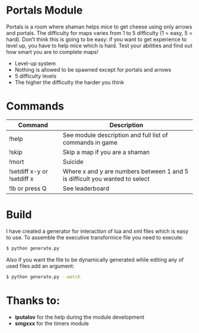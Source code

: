 # Portals Module

Portals is a room where shaman helps mice to get cheese using only arrows and portals. The difficulty for maps varies from 1 to 5 difficulty (1 = easy, 5 = hard). Don’t think this is going to be easy: if you want to get experience to level up, you have to help mice which is hard. Test your abilities and find out how smart you are to complete maps!

  - Level-up system
  - Nothing is allowed to be spawned except for portals and arrows
  - 5 difficulty levels
  - The higher the difficulty the harder you think

# Commands

| Command | Description |
| ------ | ------ |
| !help | See module description and full list of commands in game |
| !skip | Skip a map if you are a shaman |
| !mort | Suicide |
| !setdiff x-y or !setdiff x | Where x and y are numbers between 1 and 5 is difficult you wanted to select|
| !lb or press Q | See leaderboard |

# Build

I have created a generator for interaction of lua and xml files which is easy to use. To assemble the executive transformice file you need to execute:

```sh
$ python generate.py
```
Also if you want the file to be dynamically generated  while editing any of used files add an argument: 
```sh
$ python generate.py --watch
```

# Thanks to:

- **iputalov** for the help during the module development 
- **smgxxx** for the timers module
